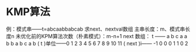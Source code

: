 


# KMP算法
例：模式串——t=abcaabbabcab
求next、nextval数组
主串长度：m、模式串长度n
未优化前的KPM算法次数（朴素模式）：m-n+1
next 数组：
t      ——     a b c a a b b a b c a b
     ( t )单位——0 1 2 3  4 5 6 7 8 9 10 11 
( next )i—— -1 0 0 0 1 1 0 2 
  

<!--stackedit_data:
eyJoaXN0b3J5IjpbMTY4Mjg3NzgxNF19
-->